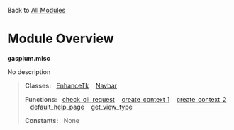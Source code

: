 Back to [All Modules](https://github.com/pyrustic/gaspium/blob/master/docs/modules/README.md#readme)

# Module Overview

**gaspium.misc**
 
No description

> **Classes:** &nbsp; [EnhanceTk](https://github.com/pyrustic/gaspium/blob/master/docs/modules/content/gaspium.misc/content/classes/EnhanceTk.md#class-enhancetk) &nbsp;&nbsp; [Navbar](https://github.com/pyrustic/gaspium/blob/master/docs/modules/content/gaspium.misc/content/classes/Navbar.md#class-navbar)
>
> **Functions:** &nbsp; [check\_cli\_request](https://github.com/pyrustic/gaspium/blob/master/docs/modules/content/gaspium.misc/content/functions.md#check_cli_request) &nbsp;&nbsp; [create\_context\_1](https://github.com/pyrustic/gaspium/blob/master/docs/modules/content/gaspium.misc/content/functions.md#create_context_1) &nbsp;&nbsp; [create\_context\_2](https://github.com/pyrustic/gaspium/blob/master/docs/modules/content/gaspium.misc/content/functions.md#create_context_2) &nbsp;&nbsp; [default\_help\_page](https://github.com/pyrustic/gaspium/blob/master/docs/modules/content/gaspium.misc/content/functions.md#default_help_page) &nbsp;&nbsp; [get\_view\_type](https://github.com/pyrustic/gaspium/blob/master/docs/modules/content/gaspium.misc/content/functions.md#get_view_type)
>
> **Constants:** &nbsp; None
